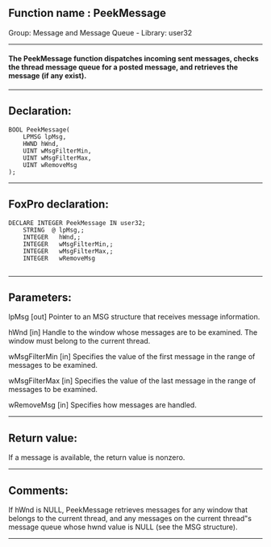 
## Function name : PeekMessage
Group: Message and Message Queue - Library: user32    
***  


#### The PeekMessage function dispatches incoming sent messages, checks the thread message queue for a posted message, and retrieves the message (if any exist).
***  


## Declaration:
```foxpro  
BOOL PeekMessage(
	LPMSG lpMsg,
	HWND hWnd,
	UINT wMsgFilterMin,
	UINT wMsgFilterMax,
	UINT wRemoveMsg
);  
```  
***  


## FoxPro declaration:
```foxpro  
DECLARE INTEGER PeekMessage IN user32;
	STRING  @ lpMsg,;
	INTEGER   hWnd,;
	INTEGER   wMsgFilterMin,;
	INTEGER   wMsgFilterMax,;
	INTEGER   wRemoveMsg
  
```  
***  


## Parameters:
lpMsg
[out] Pointer to an MSG structure that receives message information.

hWnd
[in] Handle to the window whose messages are to be examined. The window must belong to the current thread. 

wMsgFilterMin
[in] Specifies the value of the first message in the range of messages to be examined.

wMsgFilterMax
[in] Specifies the value of the last message in the range of messages to be examined.

wRemoveMsg
[in] Specifies how messages are handled.

  
***  


## Return value:
If a message is available, the return value is nonzero.  
***  


## Comments:
If hWnd is NULL, PeekMessage retrieves messages for any window that belongs to the current thread, and any messages on the current thread"s message queue whose hwnd value is NULL (see the MSG structure).  
  
***  

